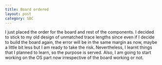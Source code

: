 ```yaml
---
title: Board ordered
layout: post
category: SBC
---
```


I just placed the order for the board and rest of the components. I decided to stick to my old design of unmatched trace lengths since even if I decide to build the board again, the error will be in the same margin as now, maybe a little bit less but I am ready to take the risk. Nevertheless, I learnt things that I planned to learn, so the purpose is served. Also, I am going to start working on the OS part now irrespective of the board working or not.